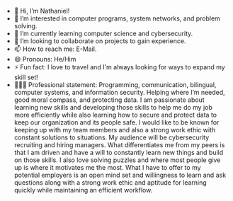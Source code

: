 - 👋 Hi, I’m Nathaniel!
- 👀 I’m interested in computer programs, system networks, and problem solving.
- 🌱 I’m currently learning computer science and cybersecurity.
- 💞️ I’m looking to collaborate on projects to gain experience.
- 📫 How to reach me: E-Mail.
- 😄 Pronouns: He/Him
- ⚡ Fun fact: I love to travel and I'm always looking for ways to expand my skill set!
- 🤵🏽‍♂️ Professional statement:
Programming, communication, bilingual, computer systems, and information security. Helping where I’m needed, good moral compass, and protecting data. I am passionate about learning new skills and developing those skills to help me do my job more efficiently while also learning how to secure and protect data to keep our organization and its people safe. I would like to be known for keeping up with my team members and also a strong work ethic with constant solutions to situations. My audience will be cybersecurity recruiting and hiring managers. What differentiates me from my peers is that I am driven and have a will to constantly learn new things and build on those skills. I also love solving puzzles and where most people give up is where it motivates me the most. What I have to offer to my potential employers is an open mind set and willingness to learn and ask questions along with a strong work ethic and aptitude for learning quickly while maintaining an efficient workflow. 
